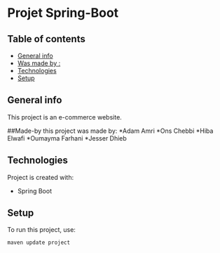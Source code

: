 # Projet Spring-Boot 
## Table of contents
* [General info](#general-info)
* [Was made by :](#Made-by)
* [Technologies](#technologies)
* [Setup](#setup)

## General info
This project is an e-commerce website.

##Made-by
this project was made by:
*Adam Amri
*Ons Chebbi
*Hiba Elwafi
*Oumayma Farhani
*Jesser Dhieb

	
## Technologies
Project is created with:
* Spring Boot

	
## Setup
To run this project, use:

```
maven update project 
```
